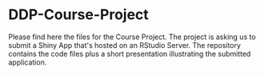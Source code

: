 # DDP-Course-Project

Please find here the files for the Course Project. The project is asking us to submit a Shiny App that's hosted on an RStudio Server. The repository contains the code files plus a short presentation illustrating the submitted application.
